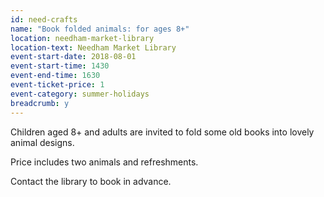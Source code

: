 ```yaml
---
id: need-crafts
name: "Book folded animals: for ages 8+"
location: needham-market-library
location-text: Needham Market Library
event-start-date: 2018-08-01
event-start-time: 1430
event-end-time: 1630
event-ticket-price: 1
event-category: summer-holidays
breadcrumb: y
---
```


Children aged 8+ and adults are invited to fold some old books into lovely animal designs.

Price includes two animals and refreshments.

Contact the library to book in advance.
